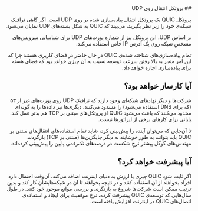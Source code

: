 <div dir="rtl">
## پروتکل انتقال روی UDP

پروتکل QUIC یک پروتکل انتقال پیاده‌سازی شده بر روی UDP است. اگر گاهی ترافیک شبکه‌ی خود‌ را زیر نظر بگیرید، می‌بیند که QUIC به شکل بسته‌های UDP نمایان می‌شود.

بر اساس UDP، این پروتکل نیز از شماره پورت‌های UDP برای شناسایی سرویس‌های مشخصِ شبکه روی یک آدرس IP خاص استفاده می‌کند.

تمام پیاده‌سازی‌های شناخته شده‌ی QUIC در حال حاضر در فضای کاربری هستند چرا که این امر منجر به بالا رفتن سرعت توسعه نسبت به آن چیزی خواهد بود که فضای هسته برای پیاده‌سازی‌ اجازه خواهد داد.

## آیا کارساز خواهد بود؟

شرکت‌ها و دیگر نهادهای شبکه‌ای وجود دارند که ترافیک UDP روی پورت‌های غیر از ۵۳ (که برای DNS استفاده می‌شود) را مسدود می‌کنند. دیگری‌ها نیز داده‌ها را به گونه‌ای محدود می‌کنند که باعث می‌شود QUIC از پروتکل‌های مبتنی بر TCP هم بدتر عمل کند. پایانی برای کارهای برخی از اپراتورها نیست.

تا آن‌جایی که می‌توان آینده را پیش‌بینی کرد، شاید تمام استفاده‌های انتقال‌های مبتنی بر QUIC باید بتوانند به طور خوشایند به دیگر جایگزین‌ها (مبتنی بر TCP) بازگردند. مهندس‌های گوگل پیشتر نرخِ شکست در درصدهای تک‌رقمیِ پایین را پیش‌بینی کرده‌اند.

## آیا پیشرفت خواهد کرد؟

 اگر ثابت شود  QUIC چیزی با ارزش به دنیای اینترنت اضافه می‌کند، آن‌وقت احتمال دارد افراد بخواهند از آن استفاده کنند و در نتیجه بخواهند تا آن در شبکه‌هایشان کار کند و بدین ترتیب ممکن است شرکت‌ها شروع به بازنگری و بررسی موانع موجودِ خود کنند. در طول سال‌هایی که توسعه‌ی QUIC پیشرفت کرده، نرخ موفقیت برای ایجاد و استفاده‌ی اتصال‌های QUIC در اینترنت افزایش یافته است.
</div>
